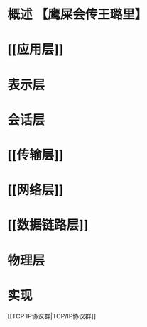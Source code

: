 # 概述 【鹰屎会传王璐里】

# [[应用层]] 
# 表示层
# 会话层
# [[传输层]] 

# [[网络层]] 

# [[数据链路层]] 
# 物理层
# 实现

[[TCP IP协议群|TCP/IP协议群]] 